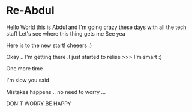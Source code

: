 # Re-Abdul
Hello World this is Abdul and I'm going crazy these days with all the tech staff
Let's see where this thing gets me 
See yea


Here is to the new start! cheeers :) 

Okay .. I'm getting there .I just started to relise >>> I'm smart :) 


One more time 


I'm slow you said

Mistakes happens .. no need to worry ... 

DON'T WORRY BE HAPPY
